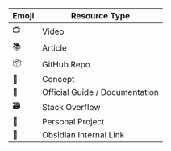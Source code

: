 | Emoji | Resource Type |
| ---- | ---- |
| 📺 | Video |
| 📚 | Article |
| 📦 | GitHub Repo |
| 🧠 | Concept |
| 📜 | Official Guide / Documentation |
| 🗃️ | Stack Overflow |
| 💌 | Personal Project |
| 🔗 | Obsidian Internal Link |
